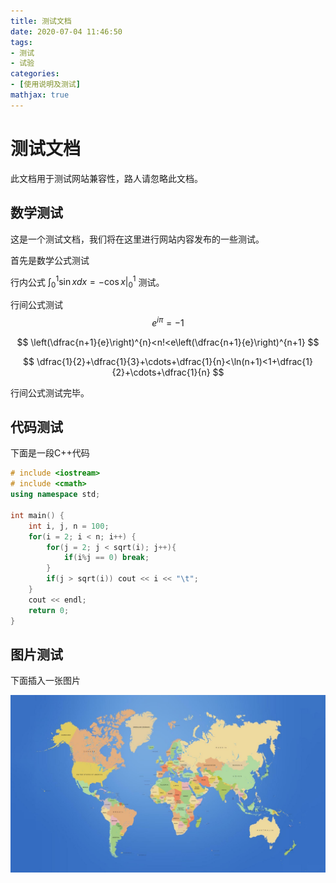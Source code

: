 ```yaml
---
title: 测试文档
date: 2020-07-04 11:46:50
tags: 
- 测试
- 试验
categories: 
- [使用说明及测试]
mathjax: true
---
```




# 测试文档

此文档用于测试网站兼容性，路人请忽略此文档。

## 数学测试

这是一个测试文档，我们将在这里进行网站内容发布的一些测试。

首先是数学公式测试 

行内公式 $\int_0^1 \sin x dx = -\cos x|_0^1$ 测试。

行间公式测试
$$
e^{i\pi}=-1
$$

$$
\left(\dfrac{n+1}{e}\right)^{n}<n!<e\left(\dfrac{n+1}{e}\right)^{n+1}
$$

$$
\dfrac{1}{2}+\dfrac{1}{3}+\cdots+\dfrac{1}{n}<\ln(n+1)<1+\dfrac{1}{2}+\cdots+\dfrac{1}{n}
$$

行间公式测试完毕。

## 代码测试

下面是一段C++代码

``` c++
# include <iostream>
# include <cmath>
using namespace std;

int main() {
    int i, j, n = 100;
    for(i = 2; i < n; i++) {
        for(j = 2; j < sqrt(i); j++){
            if(i%j == 0) break;
        }
        if(j > sqrt(i)) cout << i << "\t";
    }
    cout << endl;
    return 0;
}
```



## 图片测试

下面插入一张图片

![世界地图](测试文档/wp2497026.jpg)
